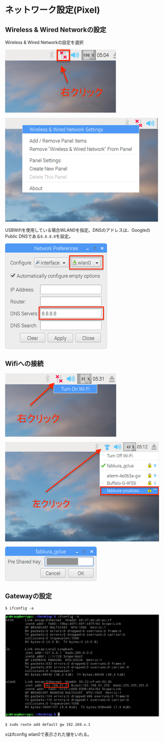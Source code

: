 # ネットワーク設定(Pixel)

## Wireless & Wired Networkの設定

Wireless & Wired Networkの設定を選択

![](/img/dev/pi/wifi01.png)

![](/img/dev/pi/wifi02.png)

USBWifiを使用している場合WLAN0を指定。DNSのアドレスは、GoogleのPublic DNSである`8.8.8.8`を設定。

![](/img/dev/pi/wifi03.png)

## Wifiへの接続

![](/img/dev/pi/wifi04.png)

![](/img/dev/pi/wifi05.png)

![](/img/dev/pi/wifi06.png)


## Gatewayの設定

```
$ ifconfig -a 
```

![](/img/dev/pi/wifi07.png)

```
$ sudo route add default gw 192.169.x.1
```

xはifconfig wlan0で表示された値をいれる。



